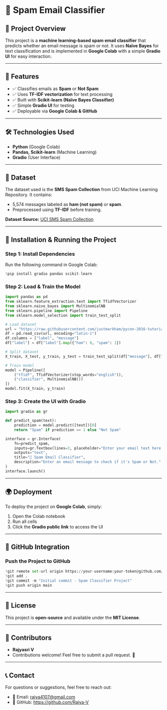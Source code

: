 # 📧 Spam Email Classifier

## 📌 Project Overview
This project is a **machine learning-based spam email classifier** that predicts whether an email message is spam or not. It uses **Naïve Bayes** for text classification and is implemented in **Google Colab** with a simple **Gradio UI** for easy interaction.

---

## 🚀 Features
- ✅ Classifies emails as **Spam** or **Not Spam**
- ✅ Uses **TF-IDF vectorization** for text processing
- ✅ Built with **Scikit-learn (Naïve Bayes Classifier)**
- ✅ Simple **Gradio UI** for testing
- ✅ Deployable via **Google Colab & GitHub**

---

## 🛠️ Technologies Used
- **Python** (Google Colab)
- **Pandas, Scikit-learn** (Machine Learning)
- **Gradio** (User Interface)

---

## 📂 Dataset
The dataset used is the **SMS Spam Collection** from UCI Machine Learning Repository. It contains:
- 5,574 messages labeled as **ham (not spam)** or **spam**.
- Preprocessed using **TF-IDF** before training.

**Dataset Source:** [UCI SMS Spam Collection](https://www.kaggle.com/datasets/uciml/sms-spam-collection-dataset)

---

## 📌 Installation & Running the Project
### **Step 1: Install Dependencies**
Run the following command in Google Colab:
```python
!pip install gradio pandas scikit-learn
```

### **Step 2: Load & Train the Model**
```python
import pandas as pd
from sklearn.feature_extraction.text import TfidfVectorizer
from sklearn.naive_bayes import MultinomialNB
from sklearn.pipeline import Pipeline
from sklearn.model_selection import train_test_split

# Load dataset
url = "https://raw.githubusercontent.com/justmarkham/pycon-2016-tutorial/master/data/sms-spam-collection.csv"
df = pd.read_csv(url, encoding="latin-1")
df.columns = ["label", "message"]
df["label"] = df["label"].map({"ham": 0, "spam": 1})

# Split dataset
X_train, X_test, y_train, y_test = train_test_split(df["message"], df["label"], test_size=0.2, random_state=42)

# Train model
model = Pipeline([
    ("tfidf", TfidfVectorizer(stop_words="english")),
    ("classifier", MultinomialNB())
])
model.fit(X_train, y_train)
```

### **Step 3: Create the UI with Gradio**
```python
import gradio as gr

def predict_spam(text):
    prediction = model.predict([text])[0]
    return "Spam" if prediction == 1 else "Not Spam"

interface = gr.Interface(
    fn=predict_spam,
    inputs=gr.Textbox(lines=3, placeholder="Enter your email text here..."),
    outputs="text",
    title="📧 Spam Email Classifier",
    description="Enter an email message to check if it's Spam or Not."
)
interface.launch()
```

---

## 🌍 Deployment
To deploy the project on **Google Colab**, simply:
1. Open the Colab notebook
2. Run all cells
3. Click the **Gradio public link** to access the UI

---

## 🔗 GitHub Integration
### **Push the Project to GitHub**
```python
!git remote set-url origin https://your-username:your-token@github.com/your-username/your-repository.git
!git add .
!git commit -m "Initial commit - Spam Classifier Project"
!git push origin main
```

---

## 📜 License
This project is **open-source** and available under the **MIT License**.

---

## 🙌 Contributors
- **Rajyasri V** 
- Contributions welcome! Feel free to submit a pull request. 🎉

---

## 📞 Contact
For questions or suggestions, feel free to reach out:
- 📧 Email: rajya4107@gmail.com
- 🔗 GitHub: https://github.com/Rajya-V


